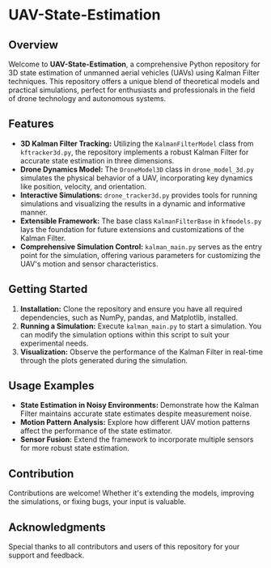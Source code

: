 # UAV-State-Estimation

## Overview
Welcome to **UAV-State-Estimation**, a comprehensive Python repository for 3D state estimation of unmanned aerial vehicles (UAVs) using Kalman Filter techniques. This repository offers a unique blend of theoretical models and practical simulations, perfect for enthusiasts and professionals in the field of drone technology and autonomous systems.

## Features
- **3D Kalman Filter Tracking:** Utilizing the `KalmanFilterModel` class from `kftracker3d.py`, the repository implements a robust Kalman Filter for accurate state estimation in three dimensions.
- **Drone Dynamics Model:** The `DroneModel3D` class in `drone_model_3d.py` simulates the physical behavior of a UAV, incorporating key dynamics like position, velocity, and orientation.
- **Interactive Simulations:** `drone_tracker3d.py` provides tools for running simulations and visualizing the results in a dynamic and informative manner.
- **Extensible Framework:** The base class `KalmanFilterBase` in `kfmodels.py` lays the foundation for future extensions and customizations of the Kalman Filter.
- **Comprehensive Simulation Control:** `kalman_main.py` serves as the entry point for the simulation, offering various parameters for customizing the UAV's motion and sensor characteristics.

## Getting Started
1. **Installation:** Clone the repository and ensure you have all required dependencies, such as NumPy, pandas, and Matplotlib, installed.
2. **Running a Simulation:** Execute `kalman_main.py` to start a simulation. You can modify the simulation options within this script to suit your experimental needs.
3. **Visualization:** Observe the performance of the Kalman Filter in real-time through the plots generated during the simulation.

## Usage Examples
- **State Estimation in Noisy Environments:** Demonstrate how the Kalman Filter maintains accurate state estimates despite measurement noise.
- **Motion Pattern Analysis:** Explore how different UAV motion patterns affect the performance of the state estimator.
- **Sensor Fusion:** Extend the framework to incorporate multiple sensors for more robust state estimation.

## Contribution
Contributions are welcome! Whether it's extending the models, improving the simulations, or fixing bugs, your input is valuable. 

## Acknowledgments
Special thanks to all contributors and users of this repository for your support and feedback.
